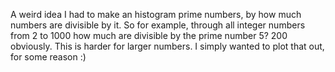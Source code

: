 A weird idea I had to make an histogram prime numbers, by how much numbers are divisible by it.
So for example, through all integer numbers from 2 to 1000 how much are divisible by the prime number 5? 200 obviously. 
This is harder for larger numbers. I simply wanted to plot that out, for some reason :)
